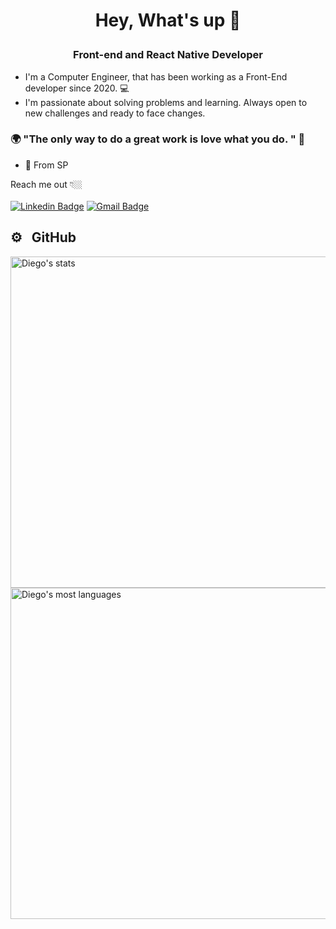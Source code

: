 #  <h1><p align="center"> Hey, What's up 👋</p></h1>
<h3><p align="center">Front-end and React Native Developer</p>
</h3> 

- I'm a Computer Engineer, that has been working as a Front-End developer since 2020.  💻
- I'm passionate about solving problems and learning. Always open to new challenges and ready to face changes.
 
### 🌍 "The only way to do a great work is love what you do. " 🧠
- 📍 From SP 

Reach me out 👇🏼<br><br>
 [![Linkedin Badge](https://img.shields.io/badge/-LinkedIn-blue?style=flat-square&logo=Linkedin&logoColor=white&link=https://www.linkedin.com/in/diego-barbosa-07b632195/)](https://www.linkedin.com/in/diego-barbosa-07b632195/)
[![Gmail Badge](https://img.shields.io/badge/-Gmail-D93025?style=flat-square&logo=Gmail&logoColor=white&link=mailto:diegobarboasmorim@gmail.com)](mailto:diegobarbosamorim@gmail.com)

## ⚙️ &nbsp; GitHub 

<p align="left">
<img width="530em" src="https://github-readme-stats.vercel.app/api?username=diegobamorim&show_icons=true&theme=vision-friendly-dark" alt="Diego's stats"/>
<img width="530em" src="https://github-readme-stats.vercel.app/api/top-langs/?username=DiegoBamorim&layout=compact&theme=vision-friendly-dark" alt="Diego's most languages"/>
</p>

<br>

<!---
DiegoBAmorim/DiegoBAmorim is a ✨ special ✨ repository because its `README.md` (this file) appears on your GitHub profile.
You can click the Preview link to take a look at your changes.
--->
